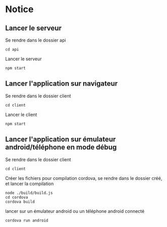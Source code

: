 Notice 
===========


Lancer le serveur
-----

Se rendre dans le dossier api
```
cd api
```
Lancer le serveur
```
npm start
```

Lancer l'application sur navigateur
----

Se rendre dans le dossier client
```
cd client
```
Lancer le client
```
npm start
```

Lancer l'application sur émulateur android/téléphone en mode débug
----

Se rendre dans le dossier client
```
cd client
```

Créer les fichiers pour compilation cordova, se rendre dans le dossier créé, et lancer la compilation
```
node ./build/build.js
cd cordova
cordova build
```
lancer sur un émulateur android ou un téléphone android connecté
```
cordova run android
```